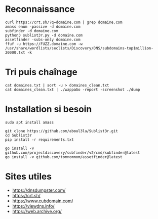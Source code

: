 # Reconnaissance

    curl https://crt.sh/?q=domaine.com | grep domaine.com
  	amass enum -passive -d domaine.com
  	subfinder -d domaine.com
  	python3 sublist3r.py -d domaine.com
    assetfinder -subs-only domaine.com
    ffuf -u https://FUZZ.domaine.com -w /usr/share/wordlists/seclists/Discovery/DNS/subdomains-top1million-20000.txt -k

# Tri puis chaînage 

    cat domaines.txt | sort -u > domaines_clean.txt
    cat domaines_clean.txt | ./wappaGo -report -screenshot ./dump
    
# Installation si besoin 

    sudo apt install amass
    
    git clone https://github.com/aboul3la/Sublist3r.git
    cd Sublist3r
    pip install -r requirements.txt

    go install -v github.com/projectdiscovery/subfinder/v2/cmd/subfinder@latest
    go install -v github.com/tomnomnom/assetfinder@latest

# Sites utiles

- https://dnsdumpster.com/
- https://crt.sh/
- https://www.cubdomain.com/
- https://viewdns.info/
- https://web.archive.org/ 

  
